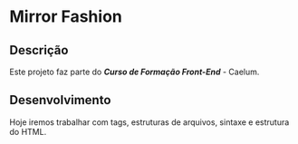 # Mirror Fashion



## Descrição

Este projeto faz parte do **_Curso de Formação Front-End_**  - Caelum.

## Desenvolvimento

Hoje iremos trabalhar com tags, estruturas de arquivos, sintaxe e estrutura do HTML.









